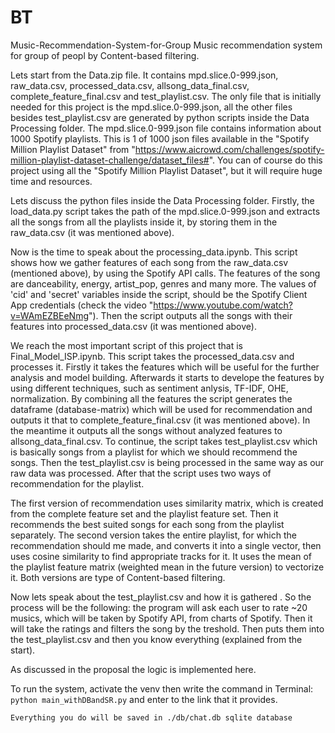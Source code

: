 # BT
Music-Recommendation-System-for-Group
Music recommendation system for group of peopl by Content-based filtering.

Lets start from the Data.zip file. It contains mpd.slice.0-999.json, raw_data.csv, processed_data.csv, allsong_data_final.csv, complete_feature_final.csv and test_playlist.csv. The only file that is initially needed for this project is the mpd.slice.0-999.json, all the other files besides test_playlist.csv are generated by python scripts inside the Data Processing folder. The mpd.slice.0-999.json file contains information about 1000 Spotify playlists. This is 1 of 1000 json files available in the "Spotify Million Playlist Dataset" from "https://www.aicrowd.com/challenges/spotify-million-playlist-dataset-challenge/dataset_files#". You can of course do this project using all the "Spotify Million Playlist Dataset", but it will require huge time and resources.

Lets discuss the python files inside the Data Processing folder. Firstly, the load_data.py script takes the path of the mpd.slice.0-999.json and extracts all the songs from all the playlists inside it, by storing them in the raw_data.csv (it was mentioned above).

Now is the time to speak about the processing_data.ipynb. This script shows how we gather features of each song from the raw_data.csv (mentioned above), by using the Spotify API calls. The features of the song are danceability, energy, artist_pop, genres and many more. The values of 'cid' and 'secret' variables inside the script, should be the Spotify Client App credentials (check the video "https://www.youtube.com/watch?v=WAmEZBEeNmg"). Then the script outputs all the songs with their features into processed_data.csv (it was mentioned above).

We reach the most important script of this project that is Final_Model_ISP.ipynb. This script takes the processed_data.csv and processes it. Firstly it takes the features which will be useful for the further analysis and model building. Afterwards it starts to develope the features by using different techniques, such as sentiment anlysis, TF-IDF, OHE, normalization. By combining all the features the script generates the dataframe (database-matrix) which will be used for recommendation and outputs it that to complete_feature_final.csv (it was mentioned above). In the meantime it outputs all the songs without analyzed features to allsong_data_final.csv. To continue, the script takes test_playlist.csv which is basically songs from a playlist for which we should recommend the songs. Then the test_playlist.csv is being processed in the same way as our raw data was processed. After that the script uses two ways of recommendation for the playlist.

The first version of recommendation uses similarity matrix, which is created from the complete feature set and the playlist feature set. Then it recommends the best suited songs for each song from the playlist separately. The second version takes the entire playlist, for which the recommendation should me made, and converts it into a single vector, then uses cosine similarity to find appropriate tracks for it. It uses the mean of the playlist feature matrix (weighted mean in the future version) to vectorize it. Both versions are type of Content-based filtering.

Now lets speak about the test_playlist.csv and how it is gathered . So the process will be the following: the program will ask each user to rate ~20 musics, which will be taken by Spotify API, from charts of Spotify. Then it will take the ratings and filters the song by the treshold. Then puts them into the test_playlist.csv and then you know everything (explained from the start).

As discussed in the proposal the logic is implemented here.

To run the system, activate the venv then write the command in Terminal:
`python main_withDBandSR.py` and enter to the link that it provides. 

`Everything you do will be saved in ./db/chat.db sqlite database`